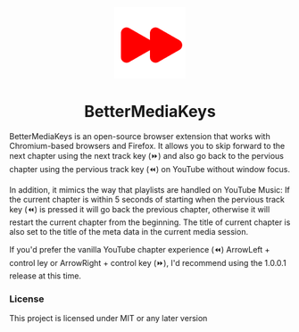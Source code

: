 <p align="center">
  <a href="https://github.com/TroyWarez/BetterMediaKeys/main"><img src="/icons/icon128.png" alt="Logo"></img></a>
</p>

<h1 align="center">BetterMediaKeys</h1>
</p>
BetterMediaKeys is an open-source browser extension that works with Chromium-based browsers and Firefox. It allows you to skip forward to the next chapter using the next track key (⏩) and also go back to the pervious chapter using the pervious track key (⏪) on YouTube without window focus.



In addition, it mimics the way that playlists are handled on YouTube Music: If the current chapter is within 5 seconds of starting when the pervious track key (⏪) is pressed it will go back the previous chapter, otherwise it will restart the current chapter from the beginning. The title of current chapter is also set to the title of the meta data in the current media session.


If you'd prefer the vanilla YouTube chapter experience (⏪) ArrowLeft + control ley or ArrowRight + control key (⏩), I'd recommend using the 1.0.0.1 release at this time.

### License

This project is licensed under MIT or any later version
